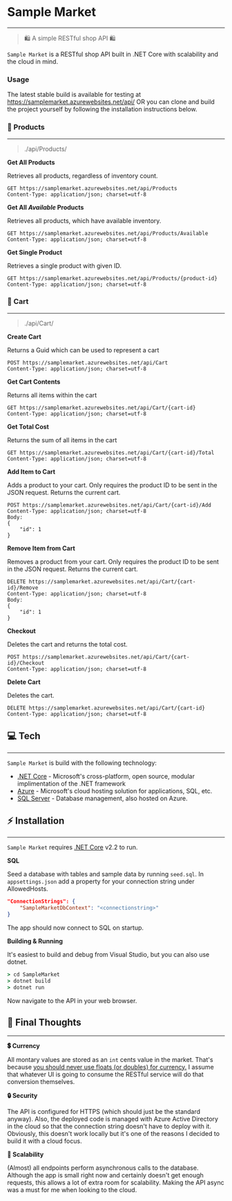 # Sample Market
---
> 🛍️ A simple RESTful shop API 🛍️

`Sample Market` is a RESTful shop API built in .NET Core with scalability and the cloud in mind. 
### Usage
The latest stable build is available for testing at https://samplemarket.azurewebsites.net/api/ OR you can clone and build the project yourself by following the installation instructions below.

### 👜 Products
---
>./api/Products/

__Get All Products__

Retrieves all products, regardless of inventory count.
```HTTP
GET https://samplemarket.azurewebsites.net/api/Products
Content-Type: application/json; charset=utf-8
```
__Get All *Available* Products__

Retrieves all products, which have available inventory.
```HTTP
GET https://samplemarket.azurewebsites.net/api/Products/Available
Content-Type: application/json; charset=utf-8
```
__Get Single Product__

Retrieves a single product with given ID.
```HTTP
GET https://samplemarket.azurewebsites.net/api/Products/{product-id}
Content-Type: application/json; charset=utf-8
```
### 🛒 Cart
---
>./api/Cart/

__Create Cart__

Returns a Guid which can be used to represent a cart
```HTTP
POST https://samplemarket.azurewebsites.net/api/Cart
Content-Type: application/json; charset=utf-8
```
__Get Cart Contents__

Returns all items within the cart
```HTTP
GET https://samplemarket.azurewebsites.net/api/Cart/{cart-id}
Content-Type: application/json; charset=utf-8
```
__Get Total Cost__

Returns the sum of all items in the cart
```HTTP
GET https://samplemarket.azurewebsites.net/api/Cart/{cart-id}/Total
Content-Type: application/json; charset=utf-8
```
__Add Item to Cart__

Adds a product to your cart. Only requires the product ID to be sent in the JSON request. 
Returns the current cart.
```HTTP
POST https://samplemarket.azurewebsites.net/api/Cart/{cart-id}/Add
Content-Type: application/json; charset=utf-8
Body:
{
    "id": 1
}
```
__Remove Item from Cart__

Removes a product from your cart. Only requires the product ID to be sent in the JSON request. 
Returns the current cart.
```HTTP
DELETE https://samplemarket.azurewebsites.net/api/Cart/{cart-id}/Remove
Content-Type: application/json; charset=utf-8
Body:
{
    "id": 1
}
```
__Checkout__

Deletes the cart and returns the total cost.
```HTTP
POST https://samplemarket.azurewebsites.net/api/Cart/{cart-id}/Checkout
Content-Type: application/json; charset=utf-8
```
__Delete Cart__

Deletes the cart.
```HTTP
DELETE https://samplemarket.azurewebsites.net/api/Cart/{cart-id}
Content-Type: application/json; charset=utf-8
```
## 💻 Tech
---
`Sample Market` is build with the following technology:

* [.NET Core](https://dotnet.microsoft.com/) - Microsoft's cross-platform, open source, modular implimentation of the .NET framework
* [Azure](https://azure.microsoft.com/) - Microsoft's cloud hosting solution for applications, SQL, etc.
* [SQL Server](https://www.microsoft.com/en-cy/sql-server/) - Database management, also hosted on Azure. 

## ⚡ Installation
---

`Sample Market` requires [.NET Core](https://dotnet.microsoft.com/download) v2.2 to run.

__SQL__

Seed a database with tables and sample data by running `seed.sql`.
In `appsettings.json` add a property for your connection string under AllowedHosts.
```json
"ConnectionStrings": {
    "SampleMarketDbContext": "<connectionstring>"
}
```
The app should now connect to SQL on startup.

__Building & Running__

It's easiest to build and debug from Visual Studio, but you can also use dotnet.

```cmd
> cd SampleMarket
> dotnet build
> dotnet run
```
Now navigate to the API in your web browser.
## 💭 Final Thoughts
---

__💲 Currency__

All montary values are stored as an `int` cents value in the market. That's because [you should never use floats (or doubles) for currency.](https://husobee.github.io/money/float/2016/09/23/never-use-floats-for-currency.html) I assume that whatever UI is going to consume the RESTful service will do that conversion themselves.

__🔒 Security__

The API is configured for HTTPS (which should just be the standard anyway). Also, the deployed code is managed with Azure Active Directory in the cloud so that the connection string doesn't have to deploy with it. Obviously, this doesn't work locally but it's one of the reasons I decided to build it with a cloud focus.

__🌱 Scalability__

(Almost) all endpoints perform asynchronous calls to the database. Although the app is small right now and certainly doesn't get enough requests, this allows a lot of extra room for scalability. Making the API async was a must for me when looking to the cloud.
